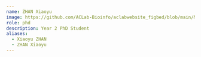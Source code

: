```yaml
---
name: ZHAN Xiaoyu
image: https://github.com/ACLab-Bioinfo/aclabwebsite_figbed/blob/main/Member/zhan-xiaoyu2.jpg?raw=true
role: phd
description: Year 2 PhD Student
aliases:
  - Xiaoyu ZHAN
  - ZHAN Xiaoyu
---
```

